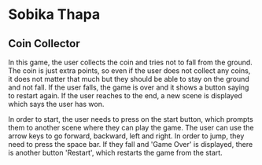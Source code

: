 <h1>Sobika Thapa</h1>

<h2>Coin Collector</h2>

<p>
In this game, the user collects the coin and tries not to fall from the ground. 
The coin is just extra points, so even if the user does not collect any coins, 
it does not matter that much but they should be able to stay on the ground and 
not fall. If the user falls, the game is over and it shows a button saying to 
restart again. If the user reaches to the end, a new scene is displayed which 
says the user has won.
</p>

<p>
In order to start, the user needs to press on the start button, which prompts 
them to another scene where they can play the game. The user can use the arrow
keys to go forward, backward, left and right. In order to jump, they need to 
press the space bar. If they fall and 'Game Over' is displayed, there is 
another button 'Restart', which restarts the game from the start. 
</p>

